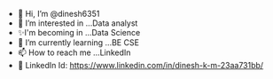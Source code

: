 - 👋 Hi, I’m @dinesh6351
- 👀 I’m interested in ...Data analyst
- ✨I'm becoming in ...Data Science
- 🌱 I’m currently learning ...BE CSE
- 📫 How to reach me ...LinkedIn
- 🤙 LinkedIn Id: https://www.linkedin.com/in/dinesh-k-m-23aa731bb/

<!---
dinesh6351/dinesh6351 is a ✨ special ✨ repository because its `README.md` (this file) appears on your GitHub profile.
You can click the Preview link to take a look at your changes.
--->
